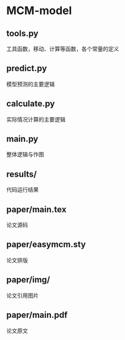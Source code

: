 # MCM-model

## tools.py
工具函数，移动、计算等函数，各个常量的定义

## predict.py
模型预测的主要逻辑

## calculate.py
实际情况计算的主要逻辑

## main.py
整体逻辑与作图

## results/
代码运行结果

## paper/main.tex
论文源码

## paper/easymcm.sty
论文排版

## paper/img/
论文引用图片

## paper/main.pdf
论文原文